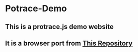# Potrace-Demo

## This is a protrace.js demo website
## It is a browser port from [This Repository](https://github.com/tooolbox/node-potrace)